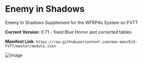 # Enemy in Shadows
Enemy In Shadows Supplement for the WFRP4e System on FVTT

**Current Version**: 0.71 - fixed Blue Horror and corrected tables

**Manifest Link**: `https://raw.githubusercontent.com/moo-man/EiS-FVTT/master/module.json`

![image](https://user-images.githubusercontent.com/28637157/71709123-0d178180-2dbb-11ea-881e-200d82c791f8.png)

